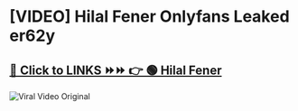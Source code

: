 
 # [VIDEO] Hilal Fener  Onlyfans Leaked er62y

## <h2><a href="https://clipsfans.com/Hilal_Fener_&ref=git">🔗 Click to LINKS ⏩⏩ 👉 🟢 Hilal Fener  </a></h2>

<a href="https://clipsfans.com/Hilal_Fener_&ref=git" rel="nofollow" data-target="animated-image.originalLink"><img src="https://i.ibb.co.com/xMMVF88/686577567.gif" alt="Viral Video Original" style="max-width: 100%; display: inline-block;" data-target="animated-image.originalImage"></a>

